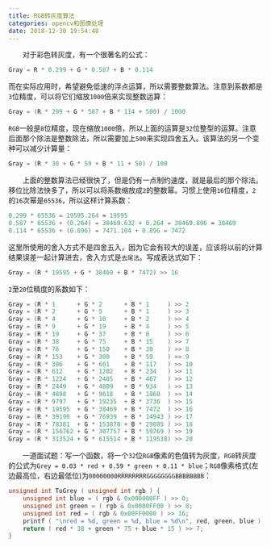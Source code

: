 ```yaml
---
title: RGB转灰度算法
categories: opencv和图像处理
date: 2018-12-30 19:54:48
---
```

&emsp;&emsp;对于彩色转灰度，有一个很著名的公式：<!--more-->

``` cpp
Gray = R * 0.299 + G * 0.587 + B * 0.114
```

而在实际应用时，希望避免低速的浮点运算，所以需要整数算法。注意到系数都是`3`位精度，可以将它们缩放`1000`倍来实现整数运算：

``` cpp
Gray = (R * 299 + G * 587 + B * 114 + 500) / 1000
```

`RGB`一般是`8`位精度，现在缩放`1000`倍，所以上面的运算是`32`位整型的运算。注意后面那个除法是整数除法，所以需要加上`500`来实现四舍五入。该算法的另一个变种可以减少计算量：

``` cpp
Gray = (R * 30 + G * 59 + B * 11 + 50) / 100
```

&emsp;&emsp;上面的整数算法已经很快了，但是仍有一点制约速度，就是最后的那个除法。移位比除法快多了，所以可以将系数缩放成`2`的整数幂。习惯上使用`16`位精度，`2`的`16`次幂是`65536`，所以这样计算系数：

``` cpp
0.299 * 65536 = 19595.264 ≈ 19595
0.587 * 65536 + (0.264) = 38469.632 + 0.264 = 38469.896 ≈ 38469
0.114 * 65536 + (0.896) = 7471.104 + 0.896 = 7472
```

这里所使用的舍入方式不是四舍五入，因为它会有较大的误差，应该将以前的计算结果误差一起计算进去，舍入方式是`去尾法`。写成表达式如下：

``` cpp
Gray = (R * 19595 + G * 38469 + B * 7472) >> 16
```

`2`至`20`位精度的系数如下：

``` cpp
Gray = (R * 1      + G * 2      + B * 1     ) >> 2
Gray = (R * 2      + G * 5      + B * 1     ) >> 3
Gray = (R * 4      + G * 10     + B * 2     ) >> 4
Gray = (R * 9      + G * 19     + B * 4     ) >> 5
Gray = (R * 19     + G * 37     + B * 8     ) >> 6
Gray = (R * 38     + G * 75     + B * 15    ) >> 7
Gray = (R * 76     + G * 150    + B * 30    ) >> 8
Gray = (R * 153    + G * 300    + B * 59    ) >> 9
Gray = (R * 306    + G * 601    + B * 117   ) >> 10
Gray = (R * 612    + G * 1202   + B * 234   ) >> 11
Gray = (R * 1224   + G * 2405   + B * 467   ) >> 12
Gray = (R * 2449   + G * 4809   + B * 934   ) >> 13
Gray = (R * 4898   + G * 9618   + B * 1868  ) >> 14
Gray = (R * 9797   + G * 19235  + B * 3736  ) >> 15
Gray = (R * 19595  + G * 38469  + B * 7472  ) >> 16
Gray = (R * 39190  + G * 76939  + B * 14943 ) >> 17
Gray = (R * 78381  + G * 153878 + B * 29885 ) >> 18
Gray = (R * 156762 + G * 307757 + B * 59769 ) >> 19
Gray = (R * 313524 + G * 615514 + B * 119538) >> 20
```

&emsp;&emsp;一道面试题：写一个函数，将一个`32`位`RGB`像素的色值转为灰度，`RGB`转灰度的公式为`Grey = 0.03 * red + 0.59 * green + 0.11 * blue`；`RGB`像素格式(左边最高位，右边最低位)为`00000000RRRRRRRRGGGGGGGGBBBBBBBB`：

``` cpp
unsigned int ToGrey ( unsigned int rgb ) {
    unsigned int blue = ( rgb & 0x000000FF ) >> 0;
    unsigned int green = ( rgb & 0x0000FF00 ) >> 8;
    unsigned int red = ( rgb & 0x00FF0000 ) >> 16;
    printf ( "\nred = %d, green = %d, blue = %d\n", red, green, blue );
    return ( red * 38 + green * 75 + blue * 15 ) >> 7;
}
```